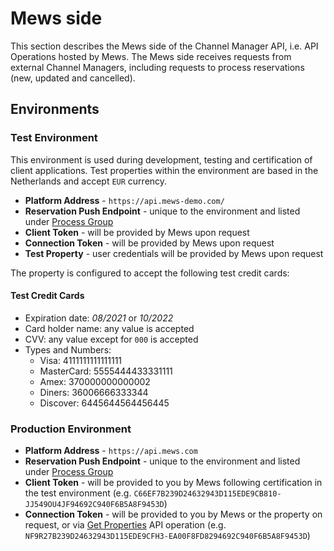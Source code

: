 # Mews side

This section describes the Mews side of the Channel Manager API, i.e. API Operations hosted by Mews.
The Mews side receives requests from external Channel Managers, including requests to process reservations (new, updated and cancelled).

## Environments

### Test Environment

This environment is used during development, testing and certification of client applications.
Test properties within the environment are based in the Netherlands and accept `EUR` currency.

* **Platform Address** - `https://api.mews-demo.com/`
* **Reservation Push Endpoint** - unique to the environment and listed under [Process Group](reservations.md#process-group)
* **Client Token** - will be provided by Mews upon request
* **Connection Token** - will be provided by Mews upon request
* **Test Property** - user credentials will be provided by Mews upon request

The property is configured to accept the following test credit cards:

#### Test Credit Cards

* Expiration date: _08/2021_ or _10/2022_
* Card holder name: any value is accepted
* CVV: any value except for ```000``` is accepted
* Types and Numbers:
  * Visa: 4111111111111111
  * MasterCard: 5555444433331111
  * Amex: 370000000000002
  * Diners: 36006666333344
  * Discover: 6445644564456445

### Production Environment

* **Platform Address** - `https://api.mews.com`
* **Reservation Push Endpoint** - unique to the environment and listed under [Process Group](reservations.md#process-group)
* **Client Token** - will be provided to you by Mews following certification in the test environment \(e.g. `C66EF7B239D24632943D115EDE9CB810-JJ549OU4JF94692C940F6B5A8F9453D`\)
* **Connection Token** - will be provided to you by Mews or the property on request, or via [Get Properties](configuration.md#get-properties) API operation \(e.g. `NF9R27B239D24632943D115EDE9CFH3-EA00F8FD8294692C940F6B5A8F9453D`\)
